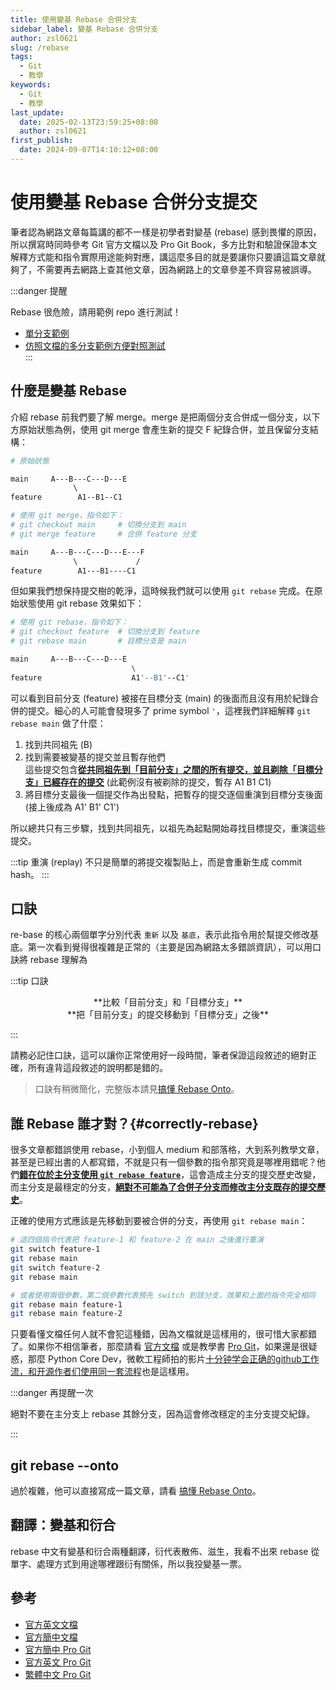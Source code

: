 ```yaml
---
title: 使用變基 Rebase 合併分支
sidebar_label: 變基 Rebase 合併分支
author: zsl0621
slug: /rebase
tags:
  - Git
  - 教學
keywords:
  - Git
  - 教學
last_update:
  date: 2025-02-13T23:59:25+08:00
  author: zsl0621
first_publish:
  date: 2024-09-07T14:10:12+08:00
---
```


# 使用變基 Rebase 合併分支提交

筆者認為網路文章每篇講的都不一樣是初學者對變基 (rebase) 感到畏懼的原因，所以撰寫時同時參考 Git 官方文檔以及 Pro Git Book，多方比對和驗證保證本文解釋方式能和指令實際用途能夠對應，講這麼多目的就是要讓你只要讀這篇文章就夠了，不需要再去網路上查其他文章，因為網路上的文章參差不齊容易被誤導。

:::danger 提醒

Rebase 很危險，請用範例 repo 進行測試！

- [單分支範例](https://github.com/PIC16B/git-practice)  
- [仿照文檔的多分支範例方便對照測試](https://github.com/ZhenShuo2021/rebase-onto-playground)  
:::

## 什麼是變基 Rebase

介紹 rebase 前我們要了解 merge。merge 是把兩個分支合併成一個分支，以下方原始狀態為例，使用 git merge 會產生新的提交 F 紀錄合併，並且保留分支結構：

```sh
# 原始狀態

main     A---B---C---D---E
              \         
feature        A1--B1--C1 
```

```sh
# 使用 git merge，指令如下：
# git checkout main     # 切換分支到 main
# git merge feature     # 合併 feature 分支

main     A---B---C---D---E---F
              \             /
feature        A1---B1----C1 
```

但如果我們想保持提交樹的乾淨，這時候我們就可以使用 `git rebase` 完成。在原始狀態使用 git rebase 效果如下：

```sh
# 使用 git rebase，指令如下：
# git checkout feature  # 切換分支到 feature
# git rebase main       # 目標分支是 main

main     A---B---C---D---E
                           \
feature                    A1'--B1'--C1'
```

可以看到目前分支 (feature) 被接在目標分支 (main) 的後面而且沒有用於紀錄合併的提交。細心的人可能會發現多了 prime symbol `'`，這裡我們詳細解釋 `git rebase main` 做了什麼：

1. 找到共同祖先 (B)
2. 找到需要被變基的提交並且暫存他們  
  這些提交包含<u>**從共同祖先到「目前分支」之間的所有提交，並且剃除「目標分支」已經存在的提交**</u> (此範例沒有被剃除的提交，暫存 A1 B1 C1)
3. 將目標分支最後一個提交作為出發點，把暫存的提交逐個重演到目標分支後面 (接上後成為 A1' B1' C1')

所以總共只有三步驟，找到共同祖先，以祖先為起點開始尋找目標提交，重演這些提交。

:::tip 重演 (replay)
不只是簡單的將提交複製貼上，而是會重新生成 commit hash。
:::

## 口訣

re-base 的核心兩個單字分別代表 `重新` 以及 `基底`，表示此指令用於幫提交修改基底。第一次看到覺得很複雜是正常的（主要是因為網路太多錯誤資訊），可以用口訣將 rebase 理解為

:::tip 口訣

<center>**比較「目前分支」和「目標分支」**</center>
<center>**把「目前分支」的提交移動到「目標分支」之後**</center>

:::

請務必記住口訣，這可以讓你正常使用好一段時間，筆者保證這段敘述的絕對正確，所有違背這段敘述的說明都是錯的。

> 口訣有稍微簡化，完整版本請見[搞懂 Rebase Onto](/git/rebase-onto)。

## 誰 Rebase 誰才對？{#correctly-rebase}

很多文章都錯誤使用 rebase，小到個人 medium 和部落格，大到系列教學文章，甚至是已經出書的人都寫錯，不就是只有一個參數的指令那究竟是哪裡用錯呢？他們<u>**錯在位於主分支使用 `git rebase feature`**</u>，這會造成主分支的提交歷史改變，而主分支是最穩定的分支，<u>**絕對不可能為了合併子分支而修改主分支既存的提交歷史**</u>。

正確的使用方式應該是先移動到要被合併的分支，再使用 `git rebase main`：

```sh
# 這四個指令代表把 feature-1 和 feature-2 在 main 之後進行重演
git switch feature-1
git rebase main
git switch feature-2
git rebase main

# 或者使用兩個參數，第二個參數代表預先 switch 到該分支，效果和上面的指令完全相同
git rebase main feature-1
git rebase main feature-2
```

只要看懂文檔任何人就不會犯這種錯，因為文檔就是這樣用的，很可惜大家都錯了。如果你不相信筆者，那麼請看 [官方文檔](https://git-scm.com/docs/git-rebase/zh_HANS-CN) 或是教學書 [Pro Git](https://iissnan.com/progit/html/zh-tw/ch3_6.html)，如果還是很疑惑，那麼 Python Core Dev，微軟工程師拍的影片[十分钟学会正确的github工作流，和开源作者们使用同一套流程](https://www.youtube.com/watch?v=uj8hjLyEBmU&t=439s&pp=ygUM56K86L6y6auY5aSp)也是這樣用。

:::danger 再提醒一次

絕對不要在主分支上 rebase 其餘分支，因為這會修改穩定的主分支提交紀錄。

:::

## git rebase --onto

過於複雜，他可以直接寫成一篇文章，請看 [搞懂 Rebase Onto](/git/rebase-onto)。

## 翻譯：變基和衍合

rebase 中文有變基和衍合兩種翻譯，衍代表散佈、滋生，我看不出來 rebase 從單字、處理方式到用途哪裡跟衍有關係，所以我投變基一票。

## 參考

- [官方英文文檔](https://git-scm.com/docs/git-rebase)
- [官方簡中文檔](https://git-scm.com/docs/git-rebase/zh_HANS-CN)
- [官方簡中 Pro Git](https://git-scm.com/book/zh/v2/Git-%e5%88%86%e6%94%af-%e5%8f%98%e5%9f%ba)
- [官方英文 Pro Git](https://git-scm.com/book/en/v2/Git-Branching-Rebasing)
- [繁體中文 Pro Git](https://iissnan.com/progit/html/zh-tw/ch3_6.html)
